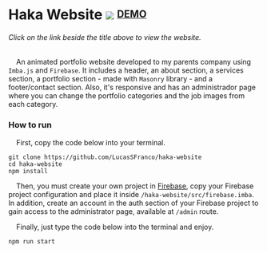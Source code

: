 # Haka Website ![](https://haka-website.web.app/assets/haka-32x32.png) <sup><sub>[DEMO](https://haka-website.web.app)</sub></sup>

###### Click on the link beside the title above to view the website.

&nbsp;&nbsp;&nbsp;&nbsp;An animated portfolio website developed to my parents company using `Imba.js` and `Firebase`. It includes a header, an about section, a services section, a portfolio section - made with `Masonry` library - and a footer/contact section. Also, it's responsive and has an administrador page where you can change the portfolio categories and the job images from each category.

### How to run

&nbsp;&nbsp;&nbsp;&nbsp;First, copy the code below into your terminal.
```
git clone https://github.com/LucasSFranco/haka-website
cd haka-website
npm install
```
&nbsp;&nbsp;&nbsp;&nbsp;Then, you must create your own project in [Firebase](https://firebase.google.com/), copy your Firebase project configuration and place it inside `/haka-website/src/firebase.imba`. In addition, create an account in the auth section of your Firebase project to gain access to the administrator page, available at `/admin` route.

&nbsp;&nbsp;&nbsp;&nbsp;Finally, just type the code below into the terminal and enjoy.
```
npm run start
```
